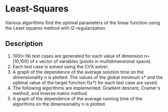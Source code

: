 # Least-Squares
Various algorithms find the optimal parameters of the linear function using the Least squares method with l2-regularization.

## Description
1. 100(=:N) test cases are generated for each value of dimension n=[10,100] of x vector of variables (points in multidimensional space).
2. Each test case is solved using the CVX solver. 
3. A graph of the dependence of the average solution time on the dimensionality n is plotted. The values of the global minimum x* and the optimal value of the target function f(x*) for each test case are saved.
4. The following algorithms are implemented: Gradient descent, Cramer's method, and Inverse matrix method.
5. A graph of the dependence of the average running time of the algorithms on the dimensionality n is plotted.
